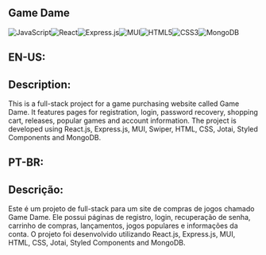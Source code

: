 ## Game Dame
![JavaScript](https://img.shields.io/badge/javascript-%23323330.svg?style=for-the-badge&logo=javascript&logoColor=%23F7DF1E)![React](https://img.shields.io/badge/react-%2320232a.svg?style=for-the-badge&logo=react&logoColor=%2361DAFB)![Express.js](https://img.shields.io/badge/express.js-%23404d59.svg?style=for-the-badge&logo=express&logoColor=%2361DAFB)![MUI](https://img.shields.io/badge/MUI-%230081CB.svg?style=for-the-badge&logo=mui&logoColor=white)![HTML5](https://img.shields.io/badge/html5-%23E34F26.svg?style=for-the-badge&logo=html5&logoColor=white)![CSS3](https://img.shields.io/badge/css3-%231572B6.svg?style=for-the-badge&logo=css3&logoColor=white)![MongoDB](https://img.shields.io/badge/MongoDB-%234ea94b.svg?style=for-the-badge&logo=mongodb&logoColor=white)
## EN-US:
## Description:
This is a full-stack project for a game purchasing website called Game Dame. It features pages for registration, login, password recovery, shopping cart, releases, popular games and account information. The project is developed using React.js, Express.js, MUI, Swiper, HTML, CSS, Jotai, Styled Components and MongoDB.

## PT-BR:
## Descrição:
Este é um projeto de full-stack para um site de compras de jogos chamado Game Dame. Ele possui páginas de registro, login, recuperação de senha, carrinho de compras, lançamentos, jogos populares e informações da conta. O projeto foi desenvolvido utilizando React.js, Express.js, MUI, HTML, CSS, Jotai, Styled Components and MongoDB.
